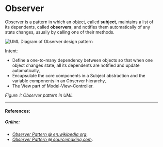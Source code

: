 # Observer
Observer is a pattern in which an object, called **subject**, maintains a list of its dependents, called **observers**, and notifies them automatically of any state changes, usually by calling one of their methods.

![UML Diagram of Observer design pattern](https://upload.wikimedia.org/wikipedia/commons/thumb/8/8d/Observer.svg/500px-Observer.svg.png)

Intent:

 - Define a one-to-many dependency between objects so that when one object changes state, all its dependents are notified and update automatically,
 - Encapsulate the core components in a Subject abstraction and the variable components in an Observer hierarchy,
 - The View part of Model-View-Controller.

*Figure 1: Observer pattern in UML*

***
#### References:

##### Online:
 - *[Observer Pattern @ en.wikipedia.org](https://en.wikipedia.org/wiki/Observer_pattern)*,
 - *[Observer Pattern @ sourcemaking.com](https://sourcemaking.com/design_patterns/observer)*.
